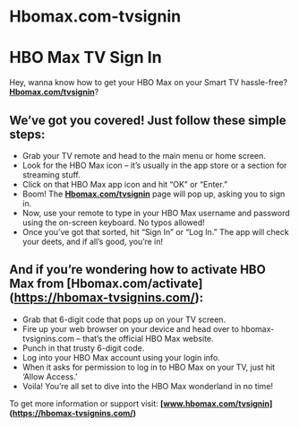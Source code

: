 # Hbomax.com-tvsignin


# HBO Max TV Sign In 

Hey, wanna know how to get your HBO Max on your Smart TV hassle-free? **[Hbomax.com/tvsignin](https://hbomax-tvsignins.com/)**? 

## We’ve got you covered! Just follow these simple steps: 

* Grab your TV remote and head to the main menu or home screen.
* Look for the HBO Max icon – it’s usually in the app store or a section for streaming stuff.
* Click on that HBO Max app icon and hit “OK” or “Enter.”
* Boom! The **[Hbomax.com/tvsignin](https://hbomax-tvsignins.com/)** page will pop up, asking you to sign in.
* Now, use your remote to type in your HBO Max username and password using the on-screen keyboard. No typos allowed!
* Once you’ve got that sorted, hit “Sign In” or “Log In.” The app will check your deets, and if all’s good, you’re in!



## And if you’re wondering how to activate HBO Max from **[Hbomax.com/activate] (https://hbomax-tvsignins.com/)**:

* Grab that 6-digit code that pops up on your TV screen.
* Fire up your web browser on your device and head over to hbomax-tvsignins.com – that’s the official HBO Max website.
* Punch in that trusty 6-digit code.
* Log into your HBO Max account using your login info.
* When it asks for permission to log in to HBO Max on your TV, just hit ‘Allow Access.’
* Voila! You’re all set to dive into the HBO Max wonderland in no time!

To get more information or support visit: **[www.hbomax.com/tvsignin] (https://hbomax-tvsignins.com/)**
